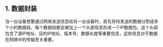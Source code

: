 ## **1. 数据封装**

当一台设备想要通过网络发送信息给另一台设备时，首先将待发送的数据分割成多个小的数据段，每个数据段都会被加上一个头部信息形成一个IP数据包。这个头部包含了源IP地址、目的IP地址、版本号、数据长度等重要信息，这些信息对于数据在网络中的传输至关重要。